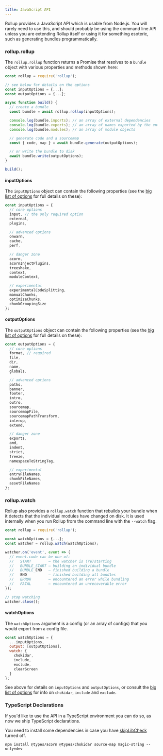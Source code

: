 ```yaml
---
title: JavaScript API
---
```


Rollup provides a JavaScript API which is usable from Node.js. You will rarely need to use this, and should probably be using the command line API unless you are extending Rollup itself or using it for something esoteric, such as generating bundles programmatically.

### rollup.rollup

The `rollup.rollup` function returns a Promise that resolves to a `bundle` object with various properties and methods shown here:

```javascript
const rollup = require('rollup');

// see below for details on the options
const inputOptions = {...};
const outputOptions = {...};

async function build() {
  // create a bundle
  const bundle = await rollup.rollup(inputOptions);

  console.log(bundle.imports); // an array of external dependencies
  console.log(bundle.exports); // an array of names exported by the entry point
  console.log(bundle.modules); // an array of module objects

  // generate code and a sourcemap
  const { code, map } = await bundle.generate(outputOptions);

  // or write the bundle to disk
  await bundle.write(outputOptions);
}

build();
```


#### inputOptions

The `inputOptions` object can contain the following properties (see the [big list of options](guide/en#big-list-of-options) for full details on these):

```js
const inputOptions = {
  // core options
  input, // the only required option
  external,
  plugins,

  // advanced options
  onwarn,
  cache,
  perf,

  // danger zone
  acorn,
  acornInjectPlugins,
  treeshake,
  context,
  moduleContext,

  // experimental
  experimentalCodeSplitting,
  manualChunks,
  optimizeChunks,
  chunkGroupingSize
};
```


#### outputOptions

The `outputOptions` object can contain the following properties (see the [big list of options](guide/en#big-list-of-options) for full details on these):

```js
const outputOptions = {
  // core options
  format, // required
  file,
  dir,
  name,
  globals,

  // advanced options
  paths,
  banner,
  footer,
  intro,
  outro,
  sourcemap,
  sourcemapFile,
  sourcemapPathTransform,
  interop,
  extend,

  // danger zone
  exports,
  amd,
  indent,
  strict,
  freeze,
  namespaceToStringTag,

  // experimental
  entryFileNames,
  chunkFileNames,
  assetFileNames
};
```


### rollup.watch

Rollup also provides a `rollup.watch` function that rebuilds your bundle when it detects that the individual modules have changed on disk. It is used internally when you run Rollup from the command line with the `--watch` flag.

```js
const rollup = require('rollup');

const watchOptions = {...};
const watcher = rollup.watch(watchOptions);

watcher.on('event', event => {
  // event.code can be one of:
  //   START        — the watcher is (re)starting
  //   BUNDLE_START — building an individual bundle
  //   BUNDLE_END   — finished building a bundle
  //   END          — finished building all bundles
  //   ERROR        — encountered an error while bundling
  //   FATAL        — encountered an unrecoverable error
});

// stop watching
watcher.close();
```

#### watchOptions

The `watchOptions` argument is a config (or an array of configs) that you would export from a config file.

```js
const watchOptions = {
  ...inputOptions,
  output: [outputOptions],
  watch: {
    chokidar,
    include,
    exclude,
    clearScreen
  }
};
```

See above for details on `inputOptions` and `outputOptions`, or consult the [big list of options](guide/en#big-list-of-options) for info on `chokidar`, `include` and `exclude`.


### TypeScript Declarations

If you'd like to use the API in a TypeScript environment you can do so, as now we ship TypeScript declarations.

You need to install some dependencies in case you have [skipLibCheck](https://www.typescriptlang.org/docs/handbook/compiler-options.html) turned off.

```console
npm install @types/acorn @types/chokidar source-map magic-string --only=dev
```

